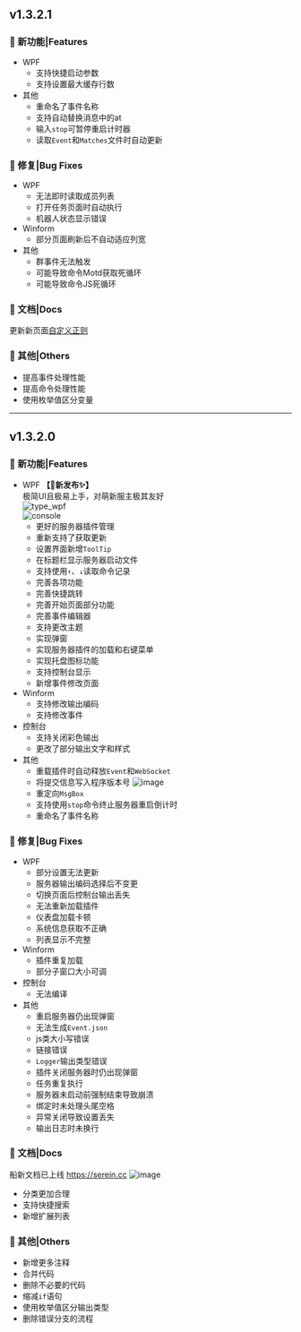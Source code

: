 
## v1.3.2.1

### 🚀 新功能|Features

- WPF
  - 支持快捷启动参数
  - 支持设置最大缓存行数
- 其他
  - 重命名了事件名称
  - 支持自动替换消息中的at
  - 输入`stop`可暂停重启计时器
  - 读取`Event`和`Matches`文件时自动更新

### 🐛 修复|Bug Fixes

- WPF
  - 无法即时读取成员列表
  - 打开任务页面时自动执行
  - 机器人状态显示错误
- Winform
  - 部分页面刷新后不自动适应列宽
- 其他
  - 群事件无法触发
  - 可能导致命令Motd获取死循环
  - 可能导致命令JS死循环

### 📃 文档|Docs

更新新页面[自定义正则](../Tutorial/CustomRegex.md)

### 🧰 其他|Others

- 提高事件处理性能
- 提高命令处理性能
- 使用枚举值区分变量

---

## v1.3.2.0

### 🚀 新功能|Features

- WPF **【🎉新发布✨】**  
  极简UI且极易上手，对萌新服主极其友好  
  ![type_wpf](https://user-images.githubusercontent.com/103164490/199401604-1be1222c-6af1-448d-b996-82085dac0dd4.png)  
  ![console](https://user-images.githubusercontent.com/103164490/199401841-b9f338a1-ac70-4940-9e04-cbd88a37ac20.png)  
  - 更好的服务器插件管理
  - 重新支持了获取更新
  - 设置界面新增`ToolTip`
  - 在标题栏显示服务器启动文件
  - 支持使用`↑`、`↓`读取命令记录
  - 完善各项功能
  - 完善快捷跳转
  - 完善开始页面部分功能
  - 完善事件编辑器
  - 支持更改主题
  - 实现弹窗
  - 实现服务器插件的加载和右键菜单
  - 实现托盘图标功能
  - 支持控制台显示
  - 新增事件修改页面
- Winform
  - 支持修改输出编码
  - 支持修改事件
- 控制台
  - 支持关闭彩色输出
  - 更改了部分输出文字和样式
- 其他
  - 重载插件时自动释放`Event`和`WebSocket`
  - 将提交信息写入程序版本号
    ![image](https://user-images.githubusercontent.com/103164490/199402282-bfd22f9d-51b3-4a6d-8d80-1a73c552c948.png)
  - 重定向`MsgBox`
  - 支持使用`stop`命令终止服务器重启倒计时
  - 重命名了事件名称

### 🐛 修复|Bug Fixes

- WPF
  - 部分设置无法更新
  - 服务器输出编码选择后不变更
  - 切换页面后控制台输出丢失
  - 无法重新加载插件
  - 仪表盘加载卡顿
  - 系统信息获取不正确
  - 列表显示不完整
- Winform
  - 插件重复加载
  - 部分子窗口大小可调
- 控制台
  - 无法编译
- 其他
  - 重启服务器仍出现弹窗
  - 无法生成`Event.json`
  - js类大小写错误
  - 链接错误
  - `Logger`输出类型错误
  - 插件关闭服务器时仍出现弹窗
  - 任务重复执行
  - 服务器未启动前强制结束导致崩溃
  - 绑定时未处理头尾空格
  - 异常关闭导致设置丢失
  - 输出日志时未换行

### 📃 文档|Docs

船新文档已上线 <https://serein.cc>
![image](https://user-images.githubusercontent.com/103164490/199998049-65ab45ee-e021-4bf8-baa4-f551e5b153a4.png)

- 分类更加合理
- 支持快捷搜索
- 新增扩展列表

### 🧰 其他|Others

- 新增更多注释
- 合并代码
- 删除不必要的代码
- 缩减`if`语句
- 使用枚举值区分输出类型
- 删除错误分支的流程
